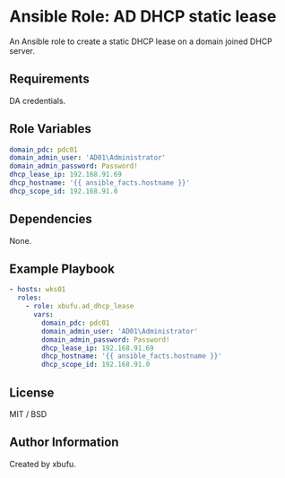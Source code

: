 Ansible Role: AD DHCP static lease
=========

An Ansible role to create a static DHCP lease on a domain joined DHCP server.

Requirements
------------

DA credentials.

Role Variables
--------------

```yml
domain_pdc: pdc01
domain_admin_user: 'AD01\Administrator'
domain_admin_password: Password!
dhcp_lease_ip: 192.168.91.69
dhcp_hostname: '{{ ansible_facts.hostname }}'
dhcp_scope_id: 192.168.91.0
```

Dependencies
------------

None.

Example Playbook
----------------

```yml
- hosts: wks01
  roles:
    - role: xbufu.ad_dhcp_lease
      vars:
        domain_pdc: pdc01
        domain_admin_user: 'AD01\Administrator'
        domain_admin_password: Password!
        dhcp_lease_ip: 192.168.91.69
        dhcp_hostname: '{{ ansible_facts.hostname }}'
        dhcp_scope_id: 192.168.91.0
```

License
-------

MIT / BSD

Author Information
------------------

Created by xbufu.

